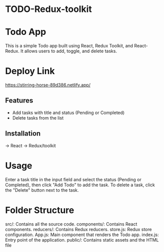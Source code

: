 # TODO-Redux-toolkit

# Todo App

This is a simple Todo app built using React, Redux Toolkit, and React-Redux. It allows users to add, toggle, and delete tasks.

# Deploy Link

https://stirring-horse-89d386.netlify.app/

## Features

- Add tasks with title and status (Pending or Completed)
- Delete tasks from the list

## Installation
-> React
-> Redux/toolkit 

# Usage
Enter a task title in the input field and select the status (Pending or Completed), then click "Add Todo" to add the task.
To delete a task, click the "Delete" button next to the task.


# Folder Structure
src/: Contains all the source code.
components/: Contains React components.
reducers/: Contains Redux reducers.
store.js: Redux store configuration.
App.js: Main component that renders the Todo app.
index.js: Entry point of the application.
public/: Contains static assets and the HTML file
